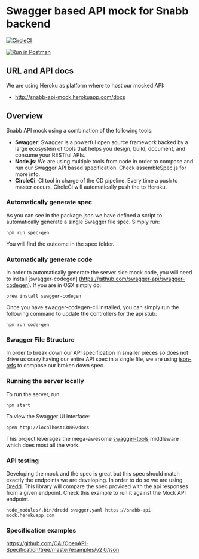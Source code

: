 # Swagger based API mock for Snabb backend
[![CircleCI](https://circleci.com/gh/SnabbHQ/snabb-api-mock.svg?style=shield&circle-token=1092d3fe71b80d8fce088cdadbd878de37ab8389)](https://circleci.com/gh/SnabbHQ/snabb-api-mock)

[![Run in Postman](https://run.pstmn.io/button.svg)](https://app.getpostman.com/run-collection/8fc0a33c7a90b116c22e)

## URL and API docs
We are using Heroku as platform where to host our mocked API:
* http://snabb-api-mock.herokuapp.com/docs

## Overview
Snabb API mock using a combination of the following tools:

 - **Swagger**: Swagger is a powerful open source framework backed by a large ecosystem of tools that helps you design, build, document, and consume your RESTful APIs.
 - **Node.js**: We are using multiple tools from node in order to compose and run our Swagger API based specification. Check assembleSpec.js for more info.
 - **CircleCi**: CI tool in charge of the CD pipeline. Every time a push to master occurs, CircleCi will automatically push
 the to Heroku.

### Automatically generate spec
As you can see in the package.json we have defined a script to automatically generate a single Swagger file spec.
Simply run:

```
npm run spec-gen
```

You will find the outcome in the spec folder.


### Automatically generate code
In order to automatically generate the server side mock code, you will need to install [swagger-codegen]
(https://github.com/swagger-api/swagger-codegen). If you are in OSX simply do:

```
brew install swagger-codegen
```

Once you have swagger-codegen-cli installed, you can simply run the following command to update the controllers for
the api stub:

```
npm run code-gen
```

### Swagger File Structure
In order to break down our API specification in smaller pieces so does not drive us crazy having our entire API spec in a single file, we are using [json-refs](https://github.com/whitlockjc/json-refs) to compose our broken down spec.


### Running the server locally
To run the server, run:

```
npm start
```

To view the Swagger UI interface:

```
open http://localhost:3000/docs
```

This project leverages the mega-awesome [swagger-tools](https://github.com/apigee-127/swagger-tools) middleware which does most all the work.

### API testing
Developing the mock and the spec is great but this spec should match exactly the endpoints we are developing. In 
order to do so we are using [Dredd](http://dredd.readthedocs.io/en/latest/). This library will compare the spec 
provided with the api responses from a given endpoint. Check this example to run it against the Mock API endpoint. 
 

```
node_modules/.bin/dredd swagger.yaml https://snabb-api-mock.herokuapp.com
```


### Specification examples
https://github.com/OAI/OpenAPI-Specification/tree/master/examples/v2.0/json
